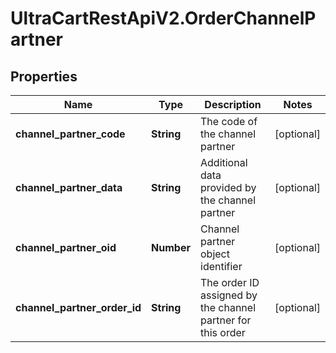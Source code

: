 # UltraCartRestApiV2.OrderChannelPartner

## Properties
Name | Type | Description | Notes
------------ | ------------- | ------------- | -------------
**channel_partner_code** | **String** | The code of the channel partner | [optional] 
**channel_partner_data** | **String** | Additional data provided by the channel partner | [optional] 
**channel_partner_oid** | **Number** | Channel partner object identifier | [optional] 
**channel_partner_order_id** | **String** | The order ID assigned by the channel partner for this order | [optional] 


